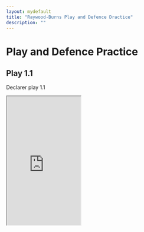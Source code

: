 ```yaml
---
layout: mydefault
title: "Raywood-Burns Play and Defence Dractice"
description: ""
---
```


# Play and Defence Practice

## Play 1.1

Declarer play 1.1

<iframe src="https://www.bridgebase.com/tools/handviewer.html?n=s57jh3qd3aqtc24ak&e=s3h25jtd568jc36qj&s=s46kqth7d249kc578&w=s289ah4689akd7c9t&b=1&d=w&v=-&a=1hx2h3s4h4sppp" height="350px" width="200px"/>
